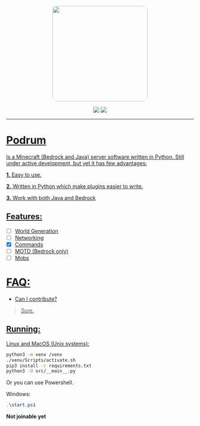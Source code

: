 <p align="center">
  <img width="256" style="border-radius:10px;" height="256" src="https://cdn.discordapp.com/attachments/576826528671858709/766767561681141790/Logo.png">


<div align="center">
    <a href="https://discord.gg/SGWCwd6"><img src="https://img.shields.io/discord/705730982338101280?style=flat-square"/></a>
    <a href="https://www.codefactor.io/repository/github/podrum/podrum"><img src="https://www.codefactor.io/repository/github/podrum/podrum/badge"/></>
</div>
<hr/>

# Podrum
Is a Minecraft (Bedrock and Java) server software written in Python.
Still under active development, but yet it has few advantages:

**1.** Easy to use.

**2.** Written in Python which make plugins easier to write.

**3.** Work with both Java and Bedrock

## Features:
 - [ ] World Generation
 - [ ] Networking
 - [x] Commands
 - [ ] MOTD (Bedrock only)
 - [ ] Mobs 

# FAQ:
 - Can I contribute?
 > Sure.

## Running:
Linux and MacOS (Unix systems):
```sh
python3 -m venv /venv
./venv/Scripts/activate.sh
pip3 install -r requirements.txt
python3 -O src/__main__.py
```
Or you can use Powershell.

Windows:
```powershell
.\start.ps1
```

**Not joinable yet**
